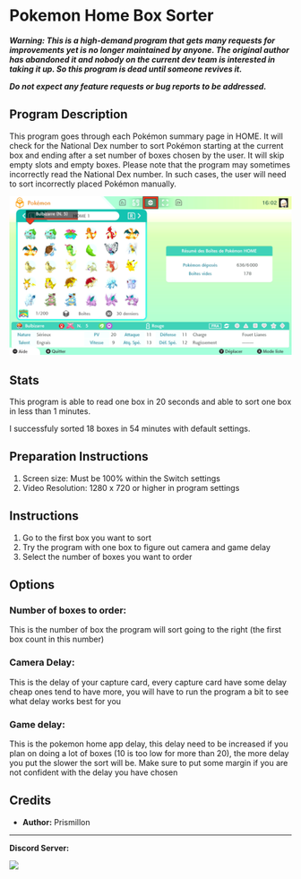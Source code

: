 # Pokemon Home Box Sorter

***Warning: This is a high-demand program that gets many requests for improvements yet is no longer maintained by anyone. The original author has abandoned it and nobody on the current dev team is interested in taking it up. So this program is dead until someone revives it.***

***Do not expect any feature requests or bug reports to be addressed.***

## Program Description

This program goes through each Pokémon summary page in HOME. It will check for the National Dex number to sort Pokémon starting at the current box and ending after a set number of boxes chosen by the user.
It will skip empty slots and empty boxes. Please note that the program may sometimes incorrectly read the National Dex number. In such cases, the user will need to sort incorrectly placed Pokémon manually.

<img src="images/BoxSorter.png">

## Stats

This program is able to read one box in 20 seconds and able to sort one box in less than 1 minutes.

I successfuly sorted 18 boxes in 54 minutes with default settings.

## Preparation Instructions

1. Screen size: Must be 100% within the Switch settings
2. Video Resolution: 1280 x 720 or higher in program settings

## Instructions

1. Go to the first box you want to sort
2. Try the program with one box to figure out camera and game delay
3. Select the number of boxes you want to order

## Options

### Number of boxes to order:

This is the number of box the program will sort going to the right (the first box count in this number)

### Camera Delay:

This is the delay of your capture card, every capture card have some delay cheap ones tend to have more, you will have to run the program a bit to see what delay works best for you

### Game delay:

This is the pokemon home app delay, this delay need to be increased if you plan on doing a lot of boxes (10 is too low for more than 20), the more delay you put the slower the sort will be. 
Make sure to put some margin if you are not confident with the delay you have chosen

## Credits

- **Author:** Prismillon

<hr>

**Discord Server:** 

[<img src="https://canary.discordapp.com/api/guilds/695809740428673034/widget.png?style=banner2">](https://discord.gg/cQ4gWxN)

